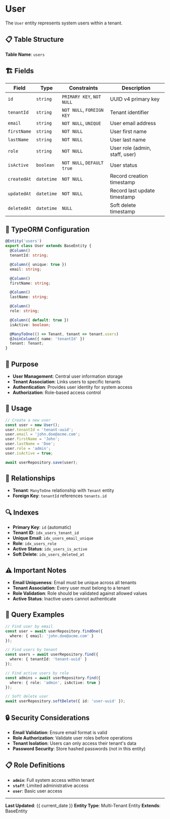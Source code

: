 # User

The `User` entity represents system users within a tenant.

## 📋 Table Structure

**Table Name**: `users`

## 🏗️ Fields

| Field | Type | Constraints | Description |
|-------|------|-------------|-------------|
| `id` | `string` | `PRIMARY KEY`, `NOT NULL` | UUID v4 primary key |
| `tenantId` | `string` | `NOT NULL`, `FOREIGN KEY` | Tenant identifier |
| `email` | `string` | `NOT NULL`, `UNIQUE` | User email address |
| `firstName` | `string` | `NOT NULL` | User first name |
| `lastName` | `string` | `NOT NULL` | User last name |
| `role` | `string` | `NOT NULL` | User role (admin, staff, user) |
| `isActive` | `boolean` | `NOT NULL`, `DEFAULT true` | User status |
| `createdAt` | `datetime` | `NOT NULL` | Record creation timestamp |
| `updatedAt` | `datetime` | `NOT NULL` | Record last update timestamp |
| `deletedAt` | `datetime` | `NULL` | Soft delete timestamp |

## 🔧 TypeORM Configuration

```typescript
@Entity('users')
export class User extends BaseEntity {
  @Column()
  tenantId: string;

  @Column({ unique: true })
  email: string;

  @Column()
  firstName: string;

  @Column()
  lastName: string;

  @Column()
  role: string;

  @Column({ default: true })
  isActive: boolean;

  @ManyToOne(() => Tenant, tenant => tenant.users)
  @JoinColumn({ name: 'tenantId' })
  tenant: Tenant;
}
```

## 🎯 Purpose

- **User Management**: Central user information storage
- **Tenant Association**: Links users to specific tenants
- **Authentication**: Provides user identity for system access
- **Authorization**: Role-based access control

## 📝 Usage

```typescript
// Create a new user
const user = new User();
user.tenantId = 'tenant-uuid';
user.email = 'john.doe@acme.com';
user.firstName = 'John';
user.lastName = 'Doe';
user.role = 'admin';
user.isActive = true;

await userRepository.save(user);
```

## 🔗 Relationships

- **Tenant**: `ManyToOne` relationship with `Tenant` entity
- **Foreign Key**: `tenantId` references `tenants.id`

## 🔍 Indexes

- **Primary Key**: `id` (automatic)
- **Tenant ID**: `idx_users_tenant_id`
- **Unique Email**: `idx_users_email_unique`
- **Role**: `idx_users_role`
- **Active Status**: `idx_users_is_active`
- **Soft Delete**: `idx_users_deleted_at`

## ⚠️ Important Notes

- **Email Uniqueness**: Email must be unique across all tenants
- **Tenant Association**: Every user must belong to a tenant
- **Role Validation**: Role should be validated against allowed values
- **Active Status**: Inactive users cannot authenticate

## 🚀 Query Examples

```typescript
// Find user by email
const user = await userRepository.findOne({
  where: { email: 'john.doe@acme.com' }
});

// Find users by tenant
const users = await userRepository.find({
  where: { tenantId: 'tenant-uuid' }
});

// Find active users by role
const admins = await userRepository.find({
  where: { role: 'admin', isActive: true }
});

// Soft delete user
await userRepository.softDelete({ id: 'user-uuid' });
```

## 🔒 Security Considerations

- **Email Validation**: Ensure email format is valid
- **Role Authorization**: Validate user roles before operations
- **Tenant Isolation**: Users can only access their tenant's data
- **Password Security**: Store hashed passwords (not in this entity)

## 📋 Role Definitions

- **`admin`**: Full system access within tenant
- **`staff`**: Limited administrative access
- **`user`**: Basic user access

---

**Last Updated**: {{ current_date }}
**Entity Type**: Multi-Tenant Entity
**Extends**: BaseEntity
